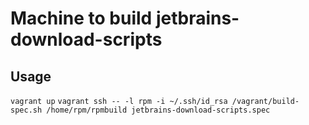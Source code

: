 Machine to build jetbrains-download-scripts
========


Usage
-------
`vagrant up`
`vagrant ssh -- -l rpm -i ~/.ssh/id_rsa /vagrant/build-spec.sh /home/rpm/rpmbuild jetbrains-download-scripts.spec`
